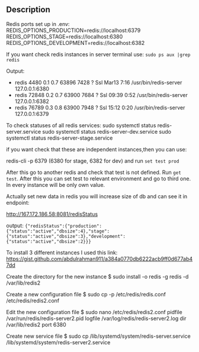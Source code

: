 ## Description

Redis ports set up in .env:
REDIS_OPTIONS_PRODUCTION=redis://localhost:6379
REDIS_OPTIONS_STAGE=redis://localhost:6380
REDIS_OPTIONS_DEVELOPMENT=redis://localhost:6382

If you want check redis instances in server terminal use:
`sudo ps aux |grep redis`

Output:

- redis 4480 0.1 0.7 63896 7428 ? Ssl Mar13 7:16 /usr/bin/redis-server 127.0.0.1:6380
- redis 72848 0.2 0.7 63900 7684 ? Ssl 09:39 0:52 /usr/bin/redis-server 127.0.0.1:6382
- redis 76789 0.3 0.8 63900 7948 ? Ssl 15:12 0:20 /usr/bin/redis-server 127.0.0.1:6379

To check statuses of all redis services:
sudo systemctl status redis-server.service
sudo systemctl status redis-server-dev.service
sudo systemctl status redis-server-stage.service

if you want check that these are independent instances,then you can use:

redis-cli -p 6379 (6380 for stage, 6382 for dev)
and run `set test prod`

After this go to another redis and check that test is not defined. Run `get test`. After this you can set test to relevant environment and go to third one. In every instance will be only own value.

Actually set new data in redis you will increase size of db and can see it in endpoint:

http://167.172.186.58:8081/redisStatus

output:
`{"redisStatus":{"production":{"status":"active","dbsize":4},"stage":{"status":"active","dbsize":3},"development":{"status":"active","dbsize":2}}}`

To install 3 different instances I used this link:
https://gist.github.com/abdulrahman911/a384a0770db6222acb9ff0d677ab47dd

Create the directory for the new instance
$ sudo install -o redis -g redis -d /var/lib/redis2

Create a new configuration file
$ sudo cp -p /etc/redis/redis.conf /etc/redis/redis2.conf

Edit the new configuration file
$ sudo nano /etc/redis/redis2.conf
pidfile /var/run/redis/redis-server2.pid
logfile /var/log/redis/redis-server2.log
dir /var/lib/redis2
port 6380

Create new service file
$ sudo cp /lib/systemd/system/redis-server.service /lib/systemd/system/redis-server2.service
